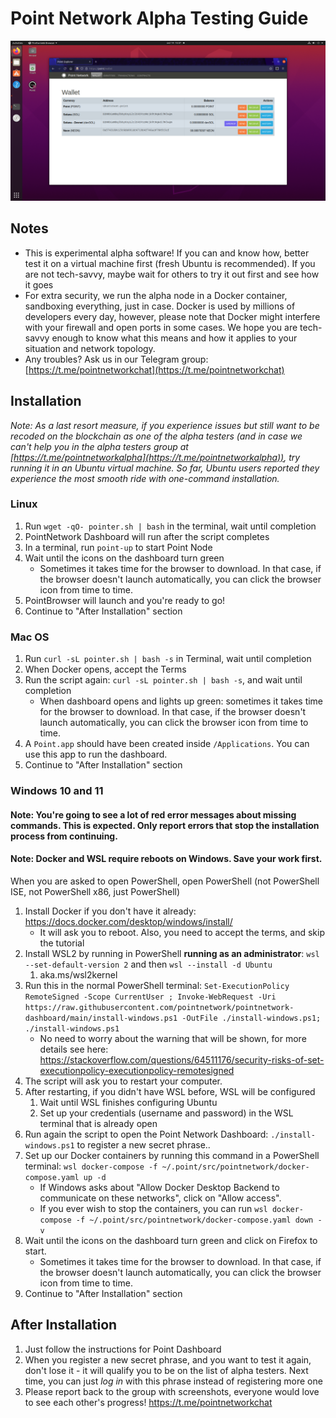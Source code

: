 # Point Network Alpha Testing Guide

![alpha screenshot](resources/alpha_screenshot_2.png)

## Notes

- This is experimental alpha software! If you can and know how, better test it on a virtual machine first (fresh Ubuntu is recommended). If you are not tech-savvy, maybe wait for others to try it out first and see how it goes
- For extra security, we run the alpha node in a Docker container, sandboxing everything, just in case. Docker is used by millions of developers every day, however, please note that Docker might interfere with your firewall and open ports in some cases. We hope you are tech-savvy enough to know what this means and how it applies to your situation and network topology.
- Any troubles? Ask us in our Telegram group: [https://t.me/pointnetworkchat](https://t.me/pointnetworkchat)

## Installation

_Note: As a last resort measure, if you experience issues but still want to be recoded on the blockchain as one of the alpha testers (and in case we can't help you in the alpha testers group at [https://t.me/pointnetworkalpha](https://t.me/pointnetworkalpha)), try running it in an Ubuntu virtual machine. So far, Ubuntu users reported they experience the most smooth ride with one-command installation._

### Linux

1. Run `wget -qO- pointer.sh | bash` in the terminal, wait until completion
2. PointNetwork Dashboard will run after the script completes
3. In a terminal, run `point-up` to start Point Node
4. Wait until the icons on the dashboard turn green
   * Sometimes it takes time for the browser to download. In that case, if the browser doesn't launch automatically, you can click the browser icon from time to time.
5. PointBrowser will launch and you're ready to go!
6. Continue to "After Installation" section

### Mac OS

1. Run `curl -sL pointer.sh | bash -s` in Terminal, wait until completion
2. When Docker opens, accept the Terms
3. Run the script again: `curl -sL pointer.sh | bash -s`, and wait until completion
   * When dashboard opens and lights up green: sometimes it takes time for the browser to download. In that case, if the browser doesn't launch automatically, you can click the browser icon from time to time.
4. A `Point.app` should have been created inside `/Applications`. You can use this app to run the dashboard.
5. Continue to "After Installation" section

### Windows 10 and 11

#### Note: You're going to see a lot of red error messages about missing commands. This is expected. Only report errors that stop the installation process from continuing.
#### Note: Docker and WSL require reboots on Windows. Save your work first.

When you are asked to open PowerShell, open PowerShell (not PowerShell ISE, not PowerShell x86, just PowerShell)

1. Install Docker if you don't have it already: https://docs.docker.com/desktop/windows/install/
   * It will ask you to reboot. Also, you need to accept the terms, and skip the tutorial
2. Install WSL2 by running in PowerShell __running as an administrator__: `wsl --set-default-version 2` and then `wsl --install -d Ubuntu`
   1. aka.ms/wsl2kernel
3. Run this in the normal PowerShell terminal: `Set-ExecutionPolicy RemoteSigned -Scope CurrentUser ; Invoke-WebRequest -Uri https://raw.githubusercontent.com/pointnetwork/pointnetwork-dashboard/main/install-windows.ps1 -OutFile ./install-windows.ps1; ./install-windows.ps1`
   * No need to worry about the warning that will be shown, for more details see here: https://stackoverflow.com/questions/64511176/security-risks-of-set-executionpolicy-executionpolicy-remotesigned
4. The script will ask you to restart your computer.
5. After restarting, if you didn't have WSL before, WSL will be configured
   1. Wait until WSL finishes configuring Ubuntu
   1. Set up your credentials (username and password) in the WSL terminal that is already open
6. Run again the script to open the Point Network Dashboard: `./install-windows.ps1` to register a new secret phrase..
7. Set up our Docker containers by running this command in a PowerShell terminal: `wsl docker-compose -f ~/.point/src/pointnetwork/docker-compose.yaml up -d`
   * If Windows asks about "Allow Docker Desktop Backend to communicate on these networks", click on "Allow access".
   * If you ever wish to stop the containers, you can run `wsl docker-compose -f ~/.point/src/pointnetwork/docker-compose.yaml down -v`
8. Wait until the icons on the dashboard turn green and click on Firefox to start.
   * Sometimes it takes time for the browser to download. In that case, if the browser doesn't launch automatically, you can click the browser icon from time to time.
9. Continue to "After Installation" section

## After Installation

1. Just follow the instructions for Point Dashboard
2. When you register a new secret phrase, and you want to test it again, don't lose it - it will qualify you to be on the list of alpha testers. Next time, you can just *log in* with this phrase instead of registering more one
3. Please report back to the group with screenshots, everyone would love to see each other's progress! https://t.me/pointnetworkchat
